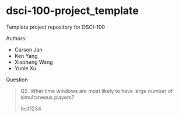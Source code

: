 # dsci-100-project_template
Template project repository for DSCI-100

Authors:
- Carson Jan
- Ken Yang
- Xiaoheng Wang
- Yunle Xu

Question
> Q2. What time windows are most likely to have large number of simultaneous players?
>
> test1234